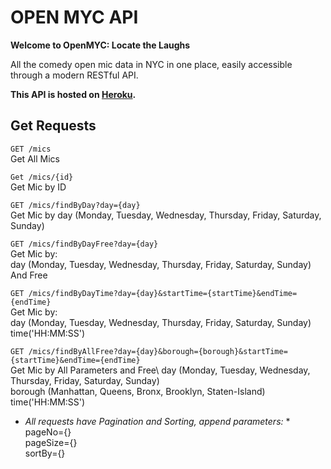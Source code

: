 # OPEN MYC API 

**Welcome to OpenMYC: Locate the Laughs**

All the comedy open mic data in NYC in one place, 
easily accessible through a modern RESTful API.

**This API is hosted on [Heroku](https://open-myc-api-b3fdf5fc5994.herokuapp.com/).**



## Get Requests

`GET /mics`\
Get All Mics 

`Get /mics/{id}`\
Get Mic by ID

`GET /mics/findByDay?day={day}`\
Get Mic by day (Monday, Tuesday, Wednesday, Thursday, Friday, Saturday, Sunday)

`GET /mics/findByDayFree?day={day}`\
Get Mic by:\
day (Monday, Tuesday, Wednesday, Thursday, Friday, Saturday, Sunday)\
And Free 

`GET /mics/findByDayTime?day={day}&startTime={startTime}&endTime={endTime}`\
Get Mic by:\
day (Monday, Tuesday, Wednesday, Thursday, Friday, Saturday, Sunday)\
time('HH:MM:SS')

`GET /mics/findByAllFree?day={day}&borough={borough}&startTime={startTime}&endTime={endTime}`\
Get Mic by All Parameters and Free\ 
day (Monday, Tuesday, Wednesday, Thursday, Friday, Saturday, Sunday)\
borough (Manhattan, Queens, Bronx, Brooklyn, Staten-Island)\
time('HH:MM:SS')



* *All requests have Pagination and Sorting, append parameters:* *\
pageNo={}\
pageSize={}\
sortBy={}





